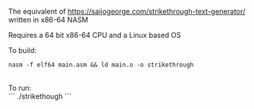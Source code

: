The equivalent of https://saijogeorge.com/strikethrough-text-generator/ written in x86-64 NASM<br/>

Requires a 64 bit x86-64 CPU and a Linux based OS<br/> 

To build:  
```
nasm -f elf64 main.asm && ld main.o -o strikethrough
```
<br/>
To run:<br/>
```
./strikethough
```

